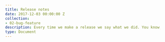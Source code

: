 ```yaml
---
title: Release notes
date: 2017-12-03 00:00:00 Z
collection:
- 02-bug-feature
description: Every time we make a release we say what we did. You know, release notes.
type: Document
---
```


